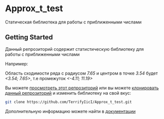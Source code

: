 # Approx_t_test
Статическая библиотека для работы с приближенными числами
## Getting Started
Данный репрозиторий содержит статистическую библиотеку для работы с приближенными числами

Например:

Область сходимости ряда с радиусом *7.65* и центром в точке *3.54* будет *<3.54; 7.65>*, т.е промежуток *<-4.11; 11.19>*



Вы можете [просмотреть этот репрозиторий](https://github.com/TerrifyIicI/Approx_t_test/tree/master/approx_t) или вы можете [клонировать данный репрозиторий](https://help.github.com/articles/cloning-a-repository/) и изменить библиотеку на свой вкус:

```bash
git clone https://github.com/TerrifyIicI/Approx_t_test.git
```

Дополнительную информацию можете найти в [документации](https://github.com/TerrifyIicI/Approx_t_test/blob/master/approx_t/rtf/refman.rtf) 


